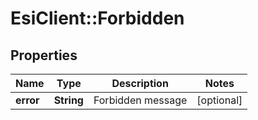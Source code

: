 # EsiClient::Forbidden

## Properties
Name | Type | Description | Notes
------------ | ------------- | ------------- | -------------
**error** | **String** | Forbidden message | [optional] 


